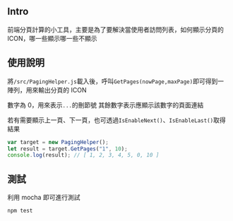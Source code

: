 ## Intro

前端分頁計算的小工具，主要是為了要解決當使用者訪問列表，如何顯示分頁的 ICON，哪一些顯示哪一些不顯示

## 使用說明

將`/src/PagingHelper.js`載入後，呼叫`GetPages(nowPage,maxPage)`即可得到一陣列，用來輸出分頁的 ICON

數字為 0，用來表示`...`的刪節號
其餘數字表示應顯示該數字的頁面連結

若有需要顯示上一頁、下一頁，也可透過`IsEnableNext()`、`IsEnableLast()`取得結果

```javascript
var target = new PagingHelper();
let result = target.GetPages("1", 10);
console.log(result); // [ 1, 2, 3, 4, 5, 0, 10 ]
```

## 測試

利用 mocha 即可進行測試

```
npm test
```

